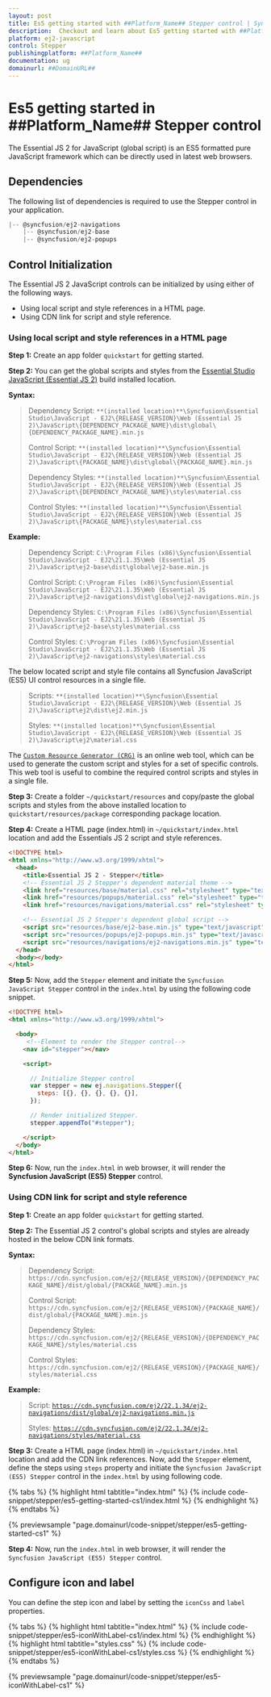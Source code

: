 ```yaml
---
layout: post
title: Es5 getting started with ##Platform_Name## Stepper control | Syncfusion
description:  Checkout and learn about Es5 getting started with ##Platform_Name## Stepper control of Syncfusion Essential JS 2 and more details.
platform: ej2-javascript
control: Stepper
publishingplatform: ##Platform_Name##
documentation: ug
domainurl: ##DomainURL##
---
```


# Es5 getting started in ##Platform_Name## Stepper control

The Essential JS 2 for JavaScript (global script) is an ES5 formatted pure JavaScript framework which can be directly used in latest web browsers.

## Dependencies

The following list of dependencies is required to use the Stepper control in your application.

```js
|-- @syncfusion/ej2-navigations
    |-- @syncfusion/ej2-base
    |-- @syncfusion/ej2-popups
```

## Control Initialization

The Essential JS 2 JavaScript controls can be initialized by using either of the following ways.

* Using local script and style references in a HTML page.
* Using CDN link for script and style reference.

### Using local script and style references in a HTML page

**Step 1:** Create an app folder `quickstart` for getting started.

**Step 2:** You can get the global scripts and styles from the [Essential Studio JavaScript (Essential JS 2)](https://www.syncfusion.com/downloads/essential-js2) build installed location.

**Syntax:**

> Dependency Script: `**(installed location)**\Syncfusion\Essential Studio\JavaScript - EJ2\{RELEASE_VERSION}\Web (Essential JS 2)\JavaScript\{DEPENDENCY_PACKAGE_NAME}\dist\global\{DEPENDENCY_PACKAGE_NAME}.min.js`
>
> Control Script: `**(installed location)**\Syncfusion\Essential Studio\JavaScript - EJ2\{RELEASE_VERSION}\Web (Essential JS 2)\JavaScript\{PACKAGE_NAME}\dist\global\{PACKAGE_NAME}.min.js`
>
> Dependency Styles: `**(installed location)**\Syncfusion\Essential Studio\JavaScript - EJ2\{RELEASE_VERSION}\Web (Essential JS 2)\JavaScript\{DEPENDENCY_PACKAGE_NAME}\styles\material.css`
>
> Control Styles: `**(installed location)**\Syncfusion\Essential Studio\JavaScript - EJ2\{RELEASE_VERSION}\Web (Essential JS 2)\JavaScript\{PACKAGE_NAME}\styles\material.css`

**Example:**

> Dependency Script: `C:\Program Files (x86)\Syncfusion\Essential Studio\JavaScript - EJ2\21.1.35\Web (Essential JS 2)\JavaScript\ej2-base\dist\global\ej2-base.min.js`
>
> Control Script: `C:\Program Files (x86)\Syncfusion\Essential Studio\JavaScript - EJ2\21.1.35\Web (Essential JS 2)\JavaScript\ej2-navigations\dist\global\ej2-navigations.min.js`
>
> Dependency Styles: `C:\Program Files (x86)\Syncfusion\Essential Studio\JavaScript - EJ2\21.1.35\Web (Essential JS 2)\JavaScript\ej2-base\styles\material.css`
>
> Control Styles: `C:\Program Files (x86)\Syncfusion\Essential Studio\JavaScript - EJ2\21.1.35\Web (Essential JS 2)\JavaScript\ej2-navigations\styles\material.css`

The below located script and style file contains all Syncfusion JavaScript (ES5) UI control resources in a single file.

> Scripts: `**(installed location)**\Syncfusion\Essential Studio\JavaScript - EJ2\{RELEASE_VERSION}\Web (Essential JS 2)\JavaScript\ej2\dist\ej2.min.js`
>
> Styles: `**(installed location)**\Syncfusion\Essential Studio\JavaScript - EJ2\{RELEASE_VERSION}\Web (Essential JS 2)\JavaScript\ej2\material.css`

The [`Custom Resource Generator (CRG)`](https://crg.syncfusion.com/) is an online web tool, which can be used to generate the custom script and styles for a set of specific controls. This web tool is useful to combine the required control scripts and styles in a single file.

**Step 3:** Create a folder `~/quickstart/resources` and copy/paste the global scripts and styles from the above installed location to `quickstart/resources/package` corresponding package location.

**Step 4:** Create a HTML page (index.html) in `~/quickstart/index.html` location and add the Essentials JS 2 script and style references.

```html
<!DOCTYPE html>
<html xmlns="http://www.w3.org/1999/xhtml">
  <head>
    <title>Essential JS 2 - Stepper</title>
    <!-- Essential JS 2 Stepper's dependent material theme -->
    <link href="resources/base/material.css" rel="stylesheet" type="text/css" />
    <link href="resources/popups/material.css" rel="stylesheet" type="text/css" />
    <link href="resources/navigations/material.css" rel="stylesheet" type="text/css" />

    <!-- Essential JS 2 Stepper's dependent global script -->
    <script src="resources/base/ej2-base.min.js" type="text/javascript"></script>
    <script src="resources/popups/ej2-popups.min.js" type="text/javascript"></script>
    <script src="resources/navigations/ej2-navigations.min.js" type="text/javascript"></script>
  </head>
  <body></body>
</html>
```

**Step 5:** Now, add the `Stepper` element and initiate the `Syncfusion JavaScript Stepper` control in the `index.html` by using the following code snippet.

```html
<!DOCTYPE html>
<html xmlns="http://www.w3.org/1999/xhtml">

  <body>
     <!--Element to render the Stepper control-->
    <nav id="stepper"></nav>

    <script>

      // Initialize Stepper control
      var stepper = new ej.navigations.Stepper({
        steps: [{}, {}, {}, {}, {}],
      });

      // Render initialized Stepper.
      stepper.appendTo("#stepper");

    </script>
  </body>
</html>
```

**Step 6:** Now, run the `index.html` in web browser, it will render the **Syncfusion JavaScript (ES5) Stepper** control.

### Using CDN link for script and style reference

**Step 1:** Create an app folder `quickstart` for getting started.

**Step 2:** The Essential JS 2 control's global scripts and styles are already hosted in the below CDN link formats.

**Syntax:**

> Dependency Script: `https://cdn.syncfusion.com/ej2/{RELEASE_VERSION}/{DEPENDENCY_PACKAGE_NAME}/dist/global/{PACKAGE_NAME}.min.js`
>
> Control Script: `https://cdn.syncfusion.com/ej2/{RELEASE_VERSION}/{PACKAGE_NAME}/dist/global/{PACKAGE_NAME}.min.js`
>
> Dependency Styles: `https://cdn.syncfusion.com/ej2/{RELEASE_VERSION}/{DEPENDENCY_PACKAGE_NAME}/styles/material.css`
>
> Control Styles: `https://cdn.syncfusion.com/ej2/{RELEASE_VERSION}/{PACKAGE_NAME}/styles/material.css`

**Example:**

> Script: [`https://cdn.syncfusion.com/ej2/22.1.34/ej2-navigations/dist/global/ej2-navigations.min.js`](https://cdn.syncfusion.com/ej2/22.1.34/ej2-navigations/dist/global/ej2-navigations.min.js)
>
> Styles: [`https://cdn.syncfusion.com/ej2/22.1.34/ej2-navigations/styles/material.css`](https://cdn.syncfusion.com/ej2/22.1.34/ej2-navigations/styles/material.css)

**Step 3:** Create a HTML page (index.html) in `~/quickstart/index.html` location and add the CDN link references. Now, add the `Stepper` element, define the steps using `steps` property and initiate the `Syncfusion JavaScript (ES5) Stepper` control in the `index.html` by using following code.

{% tabs %}
{% highlight html tabtitle="index.html" %}
{% include code-snippet/stepper/es5-getting-started-cs1/index.html %}
{% endhighlight %}
{% endtabs %}
        
{% previewsample "page.domainurl/code-snippet/stepper/es5-getting-started-cs1" %}

**Step 4:** Now, run the `index.html` in web browser, it will render the `Syncfusion JavaScript (ES5) Stepper` control.

## Configure icon and label

You can define the step icon and label by setting the `iconCss` and `label` properties.

{% tabs %}
{% highlight html tabtitle="index.html" %}
{% include code-snippet/stepper/es5-iconWithLabel-cs1/index.html %}
{% endhighlight %}
{% highlight html tabtitle="styles.css" %}
{% include code-snippet/stepper/es5-iconWithLabel-cs1/styles.css %}
{% endhighlight %}
{% endtabs %}
        
{% previewsample "page.domainurl/code-snippet/stepper/es5-iconWithLabel-cs1" %}